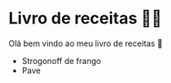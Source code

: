 # Livro de receitas :man_cook:

Olá bem vindo ao meu livro de receitas :clap:

- Strogonoff de frango
- Pave
